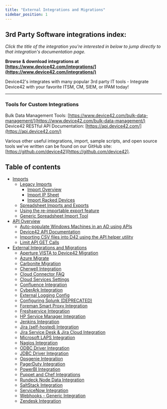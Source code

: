 ```yaml
---
title: "External Integrations and Migrations"
sidebar_position: 1
---
```


## 3rd Party Software integrations index:

_Click the title of the integration you're interested in below to jump directly to that integration's documentation page._

**Browse & download integrations at [https://www.device42.com/integrations/](https://www.device42.com/integrations/)**

Device42's integrates with many popular 3rd party IT tools - Integrate Device42 with your favorite ITSM, CM, SIEM, or IPAM today!

* * *

### Tools for Custom Integrations

Bulk Data Management Tools: [https://www.device42.com/bulk-data-management/](https://www.device42.com/bulk-data-management/) Device42 RESTful API Documentation: [https://api.device42.com/](https://api.device42.com/)

Various other useful integrations, import, sample scripts, and open source tools we've written can be found on our GitHub site: [https://github.com/device42](https://github.com/device42).


## Table of contents

- [Imports](integration/imports/index.md)
    - [Legacy Imports](integration/imports/legacy-imports/index.md)
        - [Import Overview](integration/imports/legacy-imports/import-overview.md)
        - [Import IP Sheet](integration/imports/legacy-imports/import-ip-sheet.md)
        - [Import Racked Devices](integration/imports/legacy-imports/import-racked-devices.md)
    - [Spreadsheet Imports and Exports](integration/imports/spreadsheet-imports-and-exports.md)
    - [Using the re-importable export feature](integration/imports/using-the-re-importable-export-feature.md)
    - [Generic Spreadsheet Import Tool](integration/imports/spreadsheet-converter-tool.md)
- [API Overview](integration/api-overview/index.md)
    - [Auto-populate Windows Machines in an AD using APIs](integration/api-overview/auto-populate-windows-machines-in-an-ad-using-apis.md)
    - [Device42 API Documentation](integration/api-overview/device42-api-documentation.md)
    - [Importing CSV files into D42 using the API helper utility](integration/api-overview/importing-csv-files-into-d42-using-the-api-helper-utility.md)
    - [Limit API GET Calls](integration/api-overview/limit-api-get-calls.md)
- [External Integrations and Migrations](integration/external-integrations/index.md)
    - [Aperture VISTA to Device42 Migration](integration/external-integrations/aperture-vista-to-device42-migration.md)
    - [Azure Migrate](integration/external-integrations/azure-migrate.md)
    - [Carbonite Migration](integration/external-integrations/carbonite-migration.md)
    - [Cherwell Integration](integration/external-integrations/cherwell-integration.md)
    - [Cloud Connector FAQ](integration/external-integrations/device42-cloud-connector-overview.md)
    - [Cloud Services Settings](integration/external-integrations/cloud-services-settings.md)
    - [Confluence Integration](integration/external-integrations/device42-confluence-connector.md)
    - [CyberArk Integration](integration/external-integrations/cyberark-integration.md)
    - [External Logging Config](integration/external-integrations/external-logging-config.md)
    - [Configuring Splunk (DEPRECATED)](integration/external-integrations/configuring-splunk.md)
    - [Foreman Smart Proxy Integration](integration/external-integrations/foreman-smart-proxy-plugin.md)
    - [Freshservice Integration](integration/external-integrations/freshservice-integration.md)
    - [HP Service Manager Integration](integration/external-integrations/device42-hp-service-manager-integration.md)
    - [Jenkins Integration](integration/external-integrations/jenkins-integration.md)
    - [Jira (self-hosted) Integration](integration/external-integrations/device42-jira-integration.md)
    - [Jira Service Desk & Jira Cloud Integration](integration/external-integrations/device42-jira-cloud-integration.md)
    - [Microsoft LAPS Integration](integration/external-integrations/microsoft-laps-integration.md)
    - [Nagios Integration](integration/external-integrations/monitor-device42-health-status-in-nagios.md)
    - [ODBC Driver Integration](integration/external-integrations/odbc-driver-integration.md)
    - [JDBC Driver Integration](integration/external-integrations/jdbc-driver-integration.md)
    - [Opsgenie Integration](integration/external-integrations/opsgenie-integration.md)
    - [PagerDuty Integration](integration/external-integrations/pagerduty-integration.md)
    - [PowerBI Integration](integration/external-integrations/powerbi-integration.md)
    - [Puppet and Chef Integrations](integration/external-integrations/puppet-and-chef-integrations.md)
    - [Rundeck Node Data Integration](integration/external-integrations/collect-node-data-from-device42-for-rundeck.md)
    - [SaltStack Integration](integration/external-integrations/device42-saltstack-integration.md)
    - [ServiceNow Integration](integration/external-integrations/device42-servicenow-connector.md)
    - [Webhooks - Generic Integration](integration/external-integrations/webhooks-generic-integration.md)
    - [Zendesk Integration](integration/external-integrations/device42-zendesk-connector.md)
